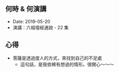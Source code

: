 ## 何時 & 何演講 
  * Date: 2019-05-20
  * 演講：六祖壇經通說 - 22 集 

## 心得
  * 菩薩是透過度人的方式，來找到自己的不足處
    * 這句話，是我依稀有想過的情形。很開心～～～

